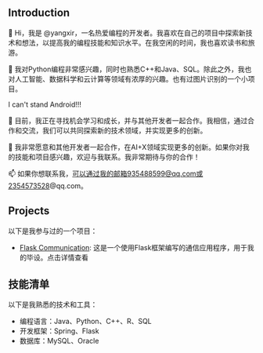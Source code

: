 ## Introduction

👋 Hi，我是 @yangxir，一名热爱编程的开发者。我喜欢在自己的项目中探索新技术和想法，以提高我的编程技能和知识水平。在我空闲的时间，我也喜欢读书和旅游。

👀 我对Python编程非常感兴趣，同时也熟悉C++和Java、SQL。除此之外，我也对人工智能、数据科学和云计算等领域有浓厚的兴趣。也有过图片识别的一个小项目。

I can't stand Android!!!

🌱 目前，我正在寻找机会学习和成长，并与其他开发者一起合作。我相信，通过合作和交流，我们可以共同探索新的技术领域，并实现更多的创新。

💞️ 我非常愿意和其他开发者一起合作，在AI+X领域实现更多的创新。如果你对我的技能和项目感兴趣，欢迎与我联系。我非常期待与你的合作！

📫 如果你想联系我，可以通过我的邮箱935488599@qq.com或2354573528@qq.com。
## Projects

以下是我参与过的一个项目：

- [Flask Communication](https://github.com/yangxir/flask-communication): 这是一个使用Flask框架编写的通信应用程序，用于我的毕设。点击详情查看

## 技能清单
以下是我熟悉的技术和工具：

- 编程语言：Java、Python、C++、R、SQL
- 开发框架：Spring、Flask
- 数据库：MySQL、Oracle

